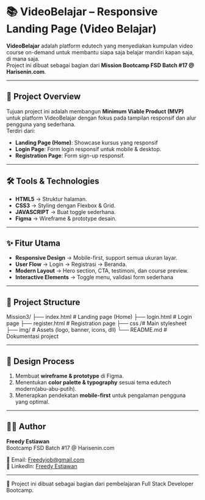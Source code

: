 # 📚 VideoBelajar – Responsive Landing Page (Video Belajar)

**VideoBelajar** adalah platform edutech yang menyediakan kumpulan video course on-demand untuk membantu siapa saja belajar mandiri kapan saja, di mana saja.  
Project ini dibuat sebagai bagian dari **Mission Bootcamp FSD Batch #17 @ Harisenin.com**.

---

## 🚀 Project Overview
Tujuan project ini adalah membangun **Minimum Viable Product (MVP)** untuk platform VideoBelajar dengan fokus pada tampilan responsif dan alur pengguna yang sederhana.  
Terdiri dari:  
- **Landing Page (Home)**: Showcase kursus yang responsif
- **Login Page**: Form login responsif untuk mobile & desktop.  
- **Registration Page**: Form sign-up responsif.  

---

## 🛠️ Tools & Technologies
- **HTML5** → Struktur halaman.  
- **CSS3** → Styling dengan Flexbox & Grid.    
- **JAVASCRIPT** → Buat toggle sederhana.
- **Figma** → Wireframe & prototype desain.  

---

## ✨ Fitur Utama
- **Responsive Design** → Mobile-first, support semua ukuran layar.  
- **User Flow** → Login → Registrasi → Beranda.  
- **Modern Layout** → Hero section, CTA, testimoni, dan course preview.  
- **Interactive Elements** → Toggle menu, validasi form sederhana  

---

## 📂 Project Structure
Mission3/
├── index.html # Landing page (Home)
├── login.html # Login page
├── register.html # Registration page
├── css /# Main stylesheet
├── img/ # Assets (logo, banner, icons, dll)
└── README.md # Dokumentasi project

---

## 🎨 Design Process
1. Membuat **wireframe & prototype** di Figma.  
2. Menentukan **color palette & typography** sesuai tema edutech modern(abu-abu-putih).  
3. Menerapkan pendekatan **mobile-first** untuk pengalaman pengguna yang optimal.  

---

## 👨‍💻 Author
**Freedy Estiawan**  
Bootcamp FSD Batch #17 @ Harisenin.com  

📧 Email: [Freedyjob@gmail.com](Freedyjob@gmail.com)  
💼 LinkedIn: [Freedy Estiawan](https://www.linkedin.com/in/freedy-estiawan-bbb98b244/)  

---

📌 Project ini dibuat sebagai bagian dari pembelajaran Full Stack Developer Bootcamp.
